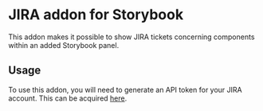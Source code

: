 # JIRA addon for Storybook

This addon makes it possible to show JIRA tickets concerning components within an added Storybook panel.

## Usage
To use this addon, you will need to generate an API token for your JIRA account. This can be acquired [here](https://id.atlassian.com/manage-profile/security/api-tokens). 